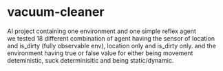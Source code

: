 # vacuum-cleaner  
AI project containing one environment and one simple reflex agent  
we tested 18 different combination of agent having the sensor of location and is_dirty (fully observable env), location only and is_dirty only. and the environment having true or false value for either being movement deteministic, suck determinisitic and being static/dynamic.
